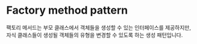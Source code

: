 # Factory method pattern

팩토리 메서드는 부모 클래스에서 객체들을 생성할 수 있는 인터페이스를 제공하지만,
자식 클래스들이 생성될 객체들의 유형을 변경할 수 있도록 하는 생성 패턴입니다.
